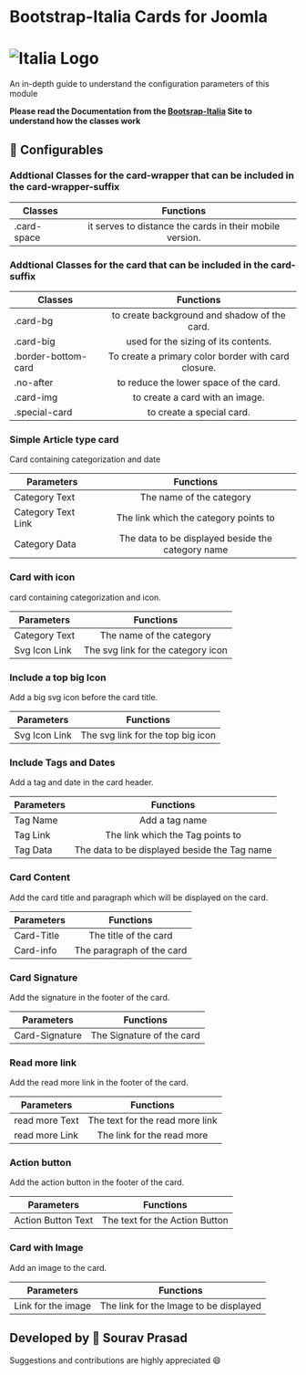 # Bootstrap-Italia Cards for Joomla
# ![Italia Logo](https://italia.github.io/bootstrap-italia/docs/assets/img/favicons/favicon-32x32.png)
An in-depth guide to understand the configuration parameters of this module

**Please read the Documentation from the [Bootsrap-Italia](https://italia.github.io/bootstrap-italia/docs/componenti/card/) Site to understand how the classes work**

## :construction: Configurables

### Addtional Classes for the **card-wrapper** that can be included in the card-wrapper-suffix

| Classes       | Functions    |
| ------------- |:-------------:| 
| .card-space      |  it serves to distance the cards in their mobile version.  | 

### Addtional Classes for the **card** that can be included in the card-suffix

| Classes       | Functions    |
| ------------- |:-------------:| 
| .card-bg      |  to create background and shadow of the card.  |
| .card-big     |  used for the sizing of its contents.  | 
|.border-bottom-card    |  To create a primary color border with card closure.  | 
|.no-after   |  to reduce the lower space of the card.  | 
|.card-img   |  to create a card with an image.  |
|.special-card   |  to create a special card.  | 

### Simple Article type card
Card containing categorization and date

| Parameters      | Functions    |
| ------------- |:-------------:| 
| Category Text      |  The name of the category |
| Category Text Link    | The link which the category points to | 
| Category Data   | The data to be displayed beside the category name | 

### Card with icon
card containing categorization and icon.

| Parameters      | Functions    |
| ------------- |:-------------:| 
| Category Text      |  The name of the category |
| Svg Icon Link    | The svg link for the category icon |

### Include a top big Icon
Add a big svg icon before the card title.

| Parameters      | Functions    |
| ------------- |:-------------:|
| Svg Icon Link    | The svg link for the top big icon |

### Include Tags and Dates
Add a tag and date in the card header.

| Parameters      | Functions    |
| ------------- |:-------------:|
| Tag Name    | Add a tag name |
| Tag Link    | The link which the Tag points to |
| Tag Data    | The data to be displayed beside the Tag name |

### Card Content
Add the card title and paragraph which will be displayed on the card.

| Parameters      | Functions    |
| ------------- |:-------------:|
| Card-Title    | The title of the card |
| Card-info    | The paragraph of the card |

### Card Signature
Add the signature in the footer of the card.

| Parameters      | Functions    |
| ------------- |:-------------:|
| Card-Signature    | The Signature of the card |

### Read more link
Add the read more link in the footer of the card.

| Parameters      | Functions    |
| ------------- |:-------------:|
| read more Text    | The text for the read more link |
| read more Link    | The  link for the read more |

### Action button
Add the action button in the footer of the card.

| Parameters      | Functions    |
| ------------- |:-------------:|
| Action Button Text    | The text for the Action Button |

### Card with Image
Add an image to the card.

| Parameters      | Functions    |
| ------------- |:-------------:|
| Link for the image    | The  link for the Image to be displayed |

## Developed by :name_badge: Sourav Prasad

Suggestions and contributions are highly appreciated :smile:


